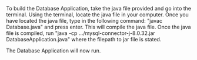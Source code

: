 To build the Database Application, take the java file
provided and go into the terminal. Using the terminal, locate the java file in your 
computer. Once you have located the java file, type in the following command:
"javac Database.java" and press enter. This will compile the java file. Once the java file
is compiled, run 
"java -cp .../mysql-connector-j-8.0.32.jar DatabaseApplication.java" where the filepath to jar file is stated.

The Database Application will now run.